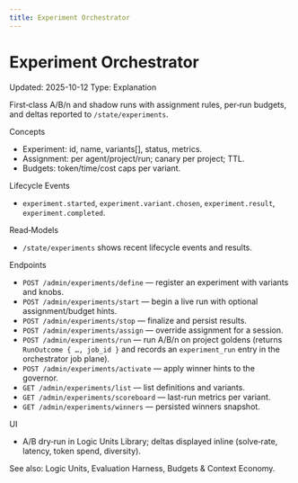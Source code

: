```yaml
---
title: Experiment Orchestrator
---
```


# Experiment Orchestrator
Updated: 2025-10-12
Type: Explanation

First‑class A/B/n and shadow runs with assignment rules, per‑run budgets, and deltas reported to `/state/experiments`.

Concepts
- Experiment: id, name, variants[], status, metrics.
- Assignment: per agent/project/run; canary per project; TTL.
- Budgets: token/time/cost caps per variant.

Lifecycle Events
- `experiment.started`, `experiment.variant.chosen`, `experiment.result`, `experiment.completed`.

Read‑Models
- `/state/experiments` shows recent lifecycle events and results.

Endpoints
- `POST /admin/experiments/define` — register an experiment with variants and knobs.
- `POST /admin/experiments/start` — begin a live run with optional assignment/budget hints.
- `POST /admin/experiments/stop` — finalize and persist results.
- `POST /admin/experiments/assign` — override assignment for a session.
- `POST /admin/experiments/run` — run A/B/n on project goldens (returns `RunOutcome { …, job_id }` and records an `experiment_run` entry in the orchestrator job plane).
- `POST /admin/experiments/activate` — apply winner hints to the governor.
- `GET /admin/experiments/list` — list definitions and variants.
- `GET /admin/experiments/scoreboard` — last-run metrics per variant.
- `GET /admin/experiments/winners` — persisted winners snapshot.

UI
- A/B dry‑run in Logic Units Library; deltas displayed inline (solve‑rate, latency, token spend, diversity).

See also: Logic Units, Evaluation Harness, Budgets & Context Economy.
